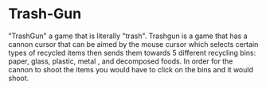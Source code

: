 # Trash-Gun
"TrashGun" a game that is literally "trash". Trashgun is a game that has a cannon cursor that can be aimed by the mouse cursor which selects certain types of recycled items then sends them towards 5 different recycling bins: paper, glass, plastic, metal , and decomposed foods. In order for the cannon to shoot the items you would have to click on the bins and it would shoot. 

